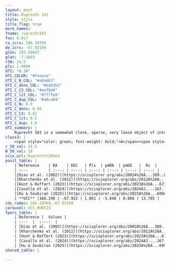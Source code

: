 ```yaml
---
layout: post
title: Ruprecht 163
style: style
title_flag: true
more_names: 
fname: ruprecht163
fov: 0.817
ra_icrs: 166.19769
de_icrs: -67.92199
glon: 293.08647
glat: -7.1683
r50: 24.5
plx: 1.0609
UTI: "0.34"
UTI_COLOR: "#feeace"
UTI_C_N_COL: "#e0a6b3"
UTI_C_dens_COL: "#edb3b3"
UTI_C_C3_COL: "#eef8d4"
UTI_C_lit_COL: "#ffffe8"
UTI_C_dup_COL: "#a6cab9"
UTI_C_N: 0.0
UTI_C_dens: 0.08
UTI_C_C3: 0.62
UTI_C_lit: 0.5
UTI_C_dup: 1.0
UTI_summary: |
    Ruprecht 163 is a somewhat close, sparse, very loose object of intermediate C3 quality. It is moderately studied in the literature.<br><br><span style="color: #99180f; font-weight: bold;">Warning: </span>contains less than 25 stars with <i>P>0.5</i> estimated.
class3: |
    <span style="color: green; font-weight: bold;">A</span><span style="color: red; font-weight: bold;">C</span>
r_50_val: 24.5
N_50_val: 18
scix_url: Ruprecht%20163
posit_table: |
    | Reference    | RA    | DEC   | Plx  | pmRA  | pmDE   |  Rv  |
    | :---         | :---: | :---: | :---: | :---: | :---: | :---: |
    |[Dias et al. (2002)](https://scixplorer.org/abs/2002A%26A...389..871D) | 166.213 | -67.95 | -- | -12.26 | 6.7 | -- |
    |[Kharchenko et al. (2012)](https://scixplorer.org/abs/2012A%26A...543A.156K) | 166.222 | -67.943 | -- | -12.26 | 6.7 | -- |
    |[Hunt & Reffert (2023)](https://scixplorer.org/abs/2023A%26A...673A.114H) | 166.172 | -67.998 | 1.042 | -5.825 | 0.139 | 16.195 |
    |[Cavallo et al. (2024)](https://scixplorer.org/abs/2024AJ....167...12C) | 165.791 | -67.617 | 1.043 | -- | -- | -- |
    |[Hu & Soubiran (2025)](https://scixplorer.org/abs/2025A%26A...699A.246H) | 165.791 | -67.617 | -- | -- | -- | -- |
    | **UCC** |166.198 | -67.922 | 1.061 | -5.848 | 0.066 | 13.785 | 
cds_radec: 166.19769,-67.92199
carousel: UCC_HUNT23
fpars_table: |
    | Reference |  Values |
    | :---  |  :---:  |
    | [Dias et al. (2002)](https://scixplorer.org/abs/2002A%26A...389..871D) | `E(B-V)=0.312, Dist=3019.0, Age=9.365` |
    | [Kharchenko et al. (2012)](https://scixplorer.org/abs/2012A%26A...543A.156K) | `e_bv=0.312, distance=3019, log_age=9.365` |
    | [Hunt & Reffert (2023)](https://scixplorer.org/abs/2023A%26A...673A.114H) | `AV50=0.381, diffAV50=0.818, MOD50=9.798, logAge50=8.573` |
    | [Cavallo et al. (2024)](https://scixplorer.org/abs/2024AJ....167...12C) | `AV50=0.39, dMod50=9.91, logAge50=8.79, [Fe/H]50=0.13` |
    | [Hu & Soubiran (2025)](https://scixplorer.org/abs/2025A%26A...699A.246H) | `MA22=-0.08, MA23f=-0.11, MZ23=-0.14, MK24=-0.08, MF24=-0.07` |
shared_table: |
    
---
```

